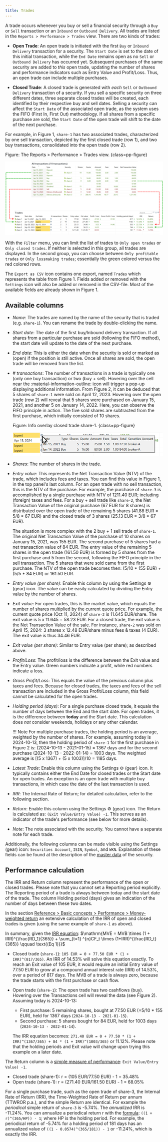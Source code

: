 ```yaml
---
title: Trades
---
```


A trade occurs whenever you buy or sell a financial security through a `Buy` or `Sell` transaction or an `Inbound` or `Outbound Delivery`. All trades are listed in the `Reports > Performance > Trades` view. There are two kinds of trades:

- **Open Trade**: An open trade is initiated with the first `Buy` or `Inbound Delivery` transaction for a security. The `Start Date` is set to the date of this initial transaction, while the `End Date` remains open as no `Sell` or `Outbound Delivery` has occurred yet. Subsequent purchases of the same security are added to *this* open trade, updating the number of shares and performance indicators such as Entry Value and Profit/Loss. Thus, an open trade can include multiple purchases.

- **Closed Trade**: A closed trade is generated with *each* `Sell` or `Outbound Delivery` transaction of a security. If you sell a specific security on three different dates, three separate closed trades will be created, each identified by their respective buy and sell dates. Selling a security can affect the `Start Date` of the associated open trade, as the system uses the FIFO (First In, First Out) methodology. If all shares from a specific purchase are sold, the `Start Date` of the open trade will shift to the date of the next purchase.

For example, in Figure 1, `share-1` has two associated trades, characterized by one sell transaction, depicted by the first closed trade (row 1), and two buy transactions, consolidated into the open trade (row 2).

Figure: The Reports > Performance > Trades view. {class=pp-figure}

![](./images/trades-overview.svg)

With the `Filter` menu, you can limit the list of trades to `Only open trades` or `Only closed trades`. If neither is selected in this group, all trades are displayed. In the second group, you can choose between `Only profitable trades` or `Only lossmaking trades`; essentially the green colored versus the red colored rows.

The `Export as CSV` icon contains one export, named `Trades` which represents the table from Figure 1. Fields added or removed with the `Settings` icon will also be added or removed in the CSV-file. Most of the available fields are already shown in Figure 1.

## Available columns

- *Name*: The trades are named by the name of the security that is traded (e.g. `share-1`). You can rename the trade by double-clicking the name.
- *Start date*: The date of the first buy/Inbound delivery transaction. If all shares from a particular purchase are sold (following the FIFO method), the start date will update to the date of the next purchase.
- *End date*: This is either the date when the security is sold or marked as (open) if the position is still active. Once all shares are sold, the open trade will be removed from the list.
- *&#35; transactions*: The number of transactions in a trade is typically one (only one buy transaction) or two (buy + sell). Hovering over the cell near the :material-information-outline: icon will trigger a pop-up displaying additional information. From Figure 2, it can be deduced that 5 shares of `share-1` were sold on April 12, 2023. Hovering over the open trade (row 2) will reveal that 5 shares were purchased on January 15, 2021, and another 5 on January 14, 2022. Here, you can observe the FIFO principle in action. The five sold shares are subtracted from the first purchase, which initially consisted of 10 shares.

    Figure: Info overlay closed trade share-1. {class=pp-figure}

    ![](./images/trades-info-overlay.png)

- *Shares*: The number of shares in the trade.
- *Entry value*: This represents the Net Transaction Value (NTV) of the trade, which includes fees and taxes. You can find this value in Figure 1, in the top panel's last column. For an open trade with no sell transaction, this is the NTV of the purchase. For example, the purchase of `share-3` is accomplished by a single purchase with NTV of 1211.40 EUR; including (foreign) taxes and fees. For a buy + sell trade like `share-2`, the Net Transaction Value of the original purchase (67 EUR for 8 shares) is distributed over the open trade of the remaining 5 shares (41.88 EUR = 5/8 * 67 EUR) and the closed trade of 3 shares (25.13 EUR = 3/8 * 67 EUR).

    The situation is more complex with the 2 buy + 1 sell trade of `share-1`.  The original Net Transaction Value of the purchase of 10 shares on January 15, 2021, was 155 EUR. The second purchase of 5 shares had a net transaction value of 84 EUR. The entry value of the remaining 5 shares in the open trade (161.50 EUR) is formed by 5 shares from the first purchase and 5 from the second, following the FIFO principle in the sell transaction. The 5 shares that were sold came from the first purchase. The NTV of the open trade becomes then: (5/10 * 155 EUR) + (5/5 * 84 EUR) or 161.50 EUR.

- *Entry value (per share)*: Enable this column by using the Settings :gear: (gear) icon. The value can be easily calculated by dividing the Entry value by the number of shares.
- *Exit value*: For open trades, this is the market value, which equals the number of shares multiplied by the current quote price. For example, the current quote price (Oct 11, 2024) of `share-2` is 11.645 EUR/share. The exit value is 5 x 11.645 = 58.23 EUR. For a closed trade, the exit value is the Net Transaction Value of the sale. For instance, `share-2` was sold on April 15, 2024: 3 shares x 12.48 EUR/share minus fees & taxes (4 EUR). The exit value is thus 34.46 EUR.
- *Exit value (per share)*: Similar to Entry value (per share); as described above.
- *Profit/Loss*: The profit/loss is the difference between the Exit value and the Entry value. Green numbers indicate a profit, while red numbers indicate a loss.
- *Gross Profit/Loss*: This equals the value of the previous column plus taxes and fees. Because for closed trades, the taxes and fees of the sell transaction are included in the Gross Profit/Loss column, this field cannot be calculated for the open trades. 
- *Holding period (days)*: For a single purchase closed trade, it equals the number of days between the End and the start date. For open trades, it is the difference between **today** and the Start date. This calculation does *not* consider weekends, holidays or any other calendar.

    !!! Note
        For multiple purchase trades, the holding period is an average, weighted by the number of shares. For example, assuming today is 2024-10-13, then the holding period of `share-1` for the first purchase in Figure 2 is: (2024-10-13 - 2021-01-15) = 1367 days and for the second purchase (2024-10-13 - 2022-01-14) = 1003 days. The weighted average is [(5 x 1367) + (5 x 1003)]/10 = 1185 days.

- *Latest Trade*: Enable this column using the Settings :gear: (gear) icon. It typically contains either the End Date for closed trades or the Start date for open trades. An exception is an open trade with multiple buy transactions, in which case the date of the last transaction is used.
- *IRR*: The Internal Rate of Return; for detailed calculation, refer to the following section.
- *Return*: Enable this column using the Settings :gear: (gear) icon. The Return is calculated as: `(Exit Value/Entry Value) -1`. This serves as an indicator of the trade's performance (see below for more details).
- *Note*: The note associated with the security. You cannot have a separate note for each trade.

Additionally, the following columns can be made visible using the Settings (gear) icon: `Securities Account`, `ISIN`, `Symbol`, and `WKN`. Explanation of these fields can be found at the description of the [master data](../../../file/new.md#security-master-data) of the security.

## Performance calculation

The IRR and Return column represent the performance of the open or closed trades. Please note that you cannot set a Reporting period explicitly. The Reporting period of a trade is always between today and the start date of the trade. The column Holding period (days) gives an indication of the number of days between these two dates.

In the section [Reference > Basic concepts > Performance > Money-weighted return](../../../../concepts/performance/money-weighted.md#irr-at-trade-level) an extensive calculation of the IRR of open and closed trades is given (using the same example of `share-1` as above).

In summary, given the [IRR equation](../../../../concepts/performance/money-weighted.md): $\mathrm{MVE = MVB \times (1 + IRR)^{\frac{RD_1}{365}} + \sum_{t=1} ^{n}CF_t \times (1+IRR)^{\frac{RD_t}{365}} \qquad \text{(Eq 1)}}$

- Closed trade (`share-1`): `105 EUR = 0 + 77.50 EUR * (1 + IRR)^(817/365)`. An IRR of 14.53% will solve this equation exactly. To reach an Exit value of 105 EUR, it would require an initial Entry value of 77.50 EUR to grow at a compound annual interest rate (IRR) of 14.53%, over a period of 817 days. The MVB of a trade is always zero, because the trade starts with the first purchase or cash flow. 

- Open trade (`share-1`): The open trade has two cashflows (buy). Hovering over the Transactions cell will reveal the data (see Figure 2). Assuming today is 2024-10-13:

    - First purchase: 5 remaining shares, bought at 77.50 EUR (=5/10 * 155 EUR), held for 1367 days (`2024-10-13 - 2021-01-15`).
    - Second purchase: 5 shares bought for 84 EUR, held for 1003 days (`2024-10-13 - 2022-01-14`).
    
    The IRR equation becomes: `271.40 EUR = 0 + 77.50 * (1 + IRR)^(1367/365) + 84 * (1 + IRR)^(1003/365)` or 11.12%. Please note that the holding periods and Exit value will change upon trying this example on a later date.

The Return column is a [simple measure of performance](../../../../concepts/performance/index.md): `Exit Value/Entry Value) -1`.

- Closed trade (share-1): r = (105 EUR/77.50 EUR) - 1 = 35.48%
- Open trade (share-1): r = (271.40 EUR/161.50 EUR) - 1 = 68.05%

For a single purchase trade, such as the open trade of share-3, the Internal Rate of Return (IRR), the Time-Weighted Rate of Return per annum (TTWROR p.a.), and the simple Return are identical. For example the *periodical* simple return of `share-3` is -5.74%. The *annualized* IRR is -11.24%. You can annualize a periodical return r with the [formula](../../../../concepts/performance/time-weighted.md#ttwror-pa): `((1 + r)^(365/HP)) - 1`; where HP is the holding period. For example, the periodical return of -5.74% for a holding period of 181 days has an annualized value of `((1 - 0.0574)^(365/181)) - 1` or -11.24%, which is exactly the IRR. 



